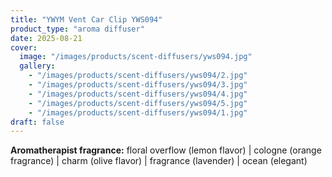 ```yaml
---
title: "YWYM Vent Car Clip YWS094"
product_type: "aroma diffuser"
date: 2025-08-21
cover:
  image: "/images/products/scent-diffusers/yws094.jpg"
  gallery:
    - "/images/products/scent-diffusers/yws094/2.jpg"
    - "/images/products/scent-diffusers/yws094/3.jpg"
    - "/images/products/scent-diffusers/yws094/4.jpg"
    - "/images/products/scent-diffusers/yws094/5.jpg"
    - "/images/products/scent-diffusers/yws094/1.jpg"
draft: false
---
```

**Aromatherapist fragrance:** floral overflow (lemon flavor) | cologne (orange fragrance) | charm (olive flavor) | fragrance (lavender) | ocean (elegant)

